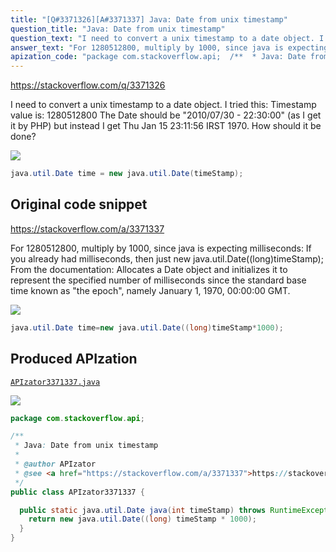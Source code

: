```yaml
---
title: "[Q#3371326][A#3371337] Java: Date from unix timestamp"
question_title: "Java: Date from unix timestamp"
question_text: "I need to convert a unix timestamp to a date object. I tried this: Timestamp value is: 1280512800 The Date should be \"2010/07/30 - 22:30:00\" (as I get it by PHP) but instead I get Thu Jan 15 23:11:56 IRST 1970. How should it be done?"
answer_text: "For 1280512800, multiply by 1000, since java is expecting milliseconds: If you already had milliseconds, then just new java.util.Date((long)timeStamp); From the documentation: Allocates a Date object and   initializes it to represent the   specified number of milliseconds since   the standard base time known as \"the   epoch\", namely January 1, 1970,   00:00:00 GMT."
apization_code: "package com.stackoverflow.api;  /**  * Java: Date from unix timestamp  *  * @author APIzator  * @see <a href=\"https://stackoverflow.com/a/3371337\">https://stackoverflow.com/a/3371337</a>  */ public class APIzator3371337 {    public static java.util.Date java(int timeStamp) throws RuntimeException {     return new java.util.Date((long) timeStamp * 1000);   } }"
---
```


https://stackoverflow.com/q/3371326

I need to convert a unix timestamp to a date object.
I tried this:
Timestamp value is: 1280512800
The Date should be &quot;2010/07/30 - 22:30:00&quot; (as I get it by PHP) but instead I get Thu Jan 15 23:11:56 IRST 1970.
How should it be done?


<div class="code-logo"><img src="/stackoverflow.png" /></div>

```java
java.util.Date time = new java.util.Date(timeStamp);
```


## Original code snippet

https://stackoverflow.com/a/3371337

For 1280512800, multiply by 1000, since java is expecting milliseconds:
If you already had milliseconds, then just new java.util.Date((long)timeStamp);
From the documentation:
Allocates a Date object and
  initializes it to represent the
  specified number of milliseconds since
  the standard base time known as &quot;the
  epoch&quot;, namely January 1, 1970,
  00:00:00 GMT.

<div class="code-logo"><img src="/stackoverflow.png" /></div>

```java
java.util.Date time=new java.util.Date((long)timeStamp*1000);
```

## Produced APIzation

[`APIzator3371337.java`](https://github.com/pasqualesalza/apization-temp-data/raw/master/search/APIzator3371337.java)

<div class="code-logo"><img src="/apizator.png" /></div>

```java
package com.stackoverflow.api;

/**
 * Java: Date from unix timestamp
 *
 * @author APIzator
 * @see <a href="https://stackoverflow.com/a/3371337">https://stackoverflow.com/a/3371337</a>
 */
public class APIzator3371337 {

  public static java.util.Date java(int timeStamp) throws RuntimeException {
    return new java.util.Date((long) timeStamp * 1000);
  }
}

```